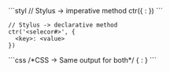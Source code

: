 <div class="syntax" data-size="150"></div>
```styl
// Stylus -> imperative method
<selecor#>
  ctr({
   <key>: <value>
  })
```

```styl
// Stylus -> declarative method
ctr('<selecor#>', {
  <key>: <value>
})
```

<div data-size="125" class="fw syntax"></div>
```css
/*CSS -> Same output for both*/
<selecor#> {
  <key>: <value>
}
```
<div class="cf"></div>

